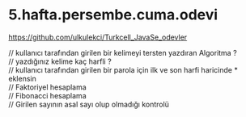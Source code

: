 # 5.hafta.persembe.cuma.odevi
https://github.com/ulkulekci/Turkcell_JavaSe_odevler

// kullanıcı tarafından girilen bir kelimeyi tersten yazdıran Algoritma ? <br>
// yazdığınız kelime kaç harfli ? <br>
// kullanıcı tarafından girilen bir parola için ilk ve son harfi haricinde * eklensin <br>
// Faktoriyel hesaplama <br>
// Fibonacci hesaplama <br>
// Girilen sayının asal sayı olup olmadığı kontrolü <br>
